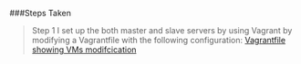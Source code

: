###Steps Taken
> Step 1
I set up the both master and slave servers by using Vagrant by modifying a Vagrantfile with the following configuration:
[Vagrantfile showing VMs modifcication](/Altschool_2ndSem_Exam/Altschool_2ndSem_Exam/screenshots_images/configvms.png)
